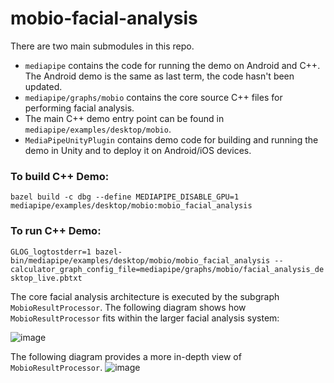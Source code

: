 # mobio-facial-analysis

There are two main submodules in this repo. 
- `mediapipe` contains the code for running the demo on Android and C++. The Android demo is the same as last term, the code hasn't been updated.
- `mediapipe/graphs/mobio` contains the core source C++ files for performing facial analysis. 
- The main C++ demo entry point can be found in `mediapipe/examples/desktop/mobio`.
- `MediaPipeUnityPlugin` contains demo code for building and running the demo in Unity and to deploy it on Android/iOS devices.

### To build C++ Demo:
`bazel build -c dbg --define MEDIAPIPE_DISABLE_GPU=1 mediapipe/examples/desktop/mobio:mobio_facial_analysis`

### To run C++ Demo:
`GLOG_logtostderr=1 bazel-bin/mediapipe/examples/desktop/mobio/mobio_facial_analysis --calculator_graph_config_file=mediapipe/graphs/mobio/facial_analysis_desktop_live.pbtxt`

The core facial analysis architecture is executed by the subgraph `MobioResultProcessor`. The following diagram shows how `MobioResultProcessor` fits within the larger facial analysis system:

![image](https://user-images.githubusercontent.com/16181437/155273958-af054653-4e1c-42b4-bd31-cd5fb199dc51.png)

The following diagram provides a more in-depth view of `MobioResultProcessor`.
![image](https://user-images.githubusercontent.com/16181437/155273790-25c7fec1-99bb-4cbe-8c0f-5054e6f3f3b6.png)
